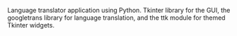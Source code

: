 Language translator application using Python.
Tkinter library for the GUI, the googletrans library for language translation, and the ttk module for themed Tkinter widgets.
